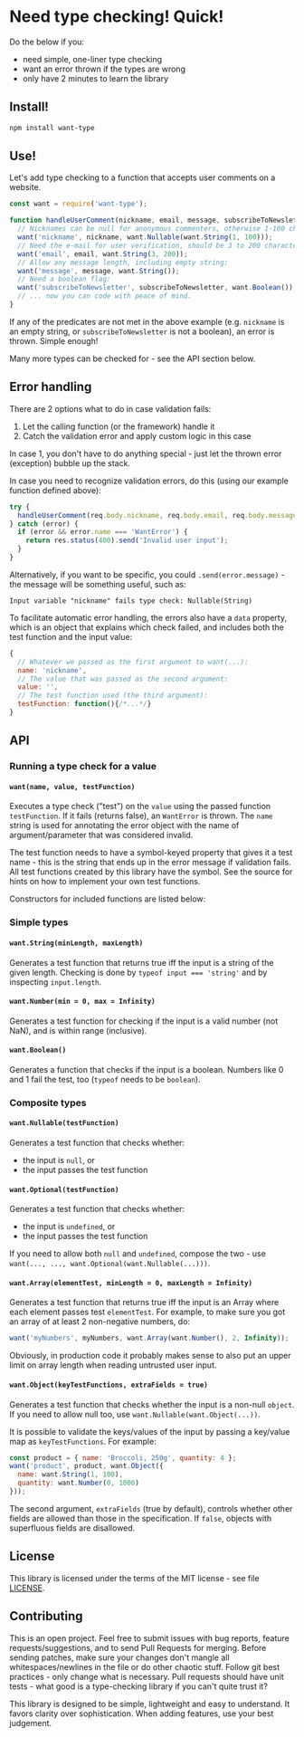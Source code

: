 # Need type checking! Quick!

Do the below if you:
* need simple, one-liner type checking
* want an error thrown if the types are wrong
* only have 2 minutes to learn the library

## Install!

```sh
npm install want-type
```

## Use!
Let's add type checking to a function that accepts user comments on a website.

```js
const want = require('want-type');

function handleUserComment(nickname, email, message, subscribeToNewsletter) {
  // Nicknames can be null for anonymous commenters, otherwise 1-100 chars:
  want('nickname', nickname, want.Nullable(want.String(1, 100)));
  // Need the e-mail for user verification, should be 3 to 200 characters:
  want('email', email, want.String(3, 200));
  // Allow any message length, including empty string:
  want('message', message, want.String());
  // Need a boolean flag:
  want('subscribeToNewsletter', subscribeToNewsletter, want.Boolean());
  // ... now you can code with peace of mind.
}
```

If any of the predicates are not met in the above example (e.g. `nickname` is an empty string, or `subscribeToNewsletter` is not a boolean), an error is thrown. Simple enough!

Many more types can be checked for - see the API section below.

## Error handling
There are 2 options what to do in case validation fails:
1. Let the calling function (or the framework) handle it
2. Catch the validation error and apply custom logic in this case

In case 1, you don't have to do anything special - just let the thrown error (exception) bubble up the stack.

In case you need to recognize validation errors, do this (using our example function defined above):
```js
try {
  handleUserComment(req.body.nickname, req.body.email, req.body.message, req.body.subscribeToNewsletter);
} catch (error) {
  if (error && error.name === 'WantError') {
    return res.status(400).send('Invalid user input');
  }
}
```

Alternatively, if you want to be specific, you could `.send(error.message)` - the message will be something useful, such as:
```
Input variable "nickname" fails type check: Nullable(String)
```

To facilitate automatic error handling, the errors also have a `data` property, which is an object that explains which check failed, and includes both the test function and the input value:
```js
{
  // Whatever we passed as the first argument to want(...):
  name: 'nickname',
  // The value that was passed as the second argument:
  value: '',
  // The test function used (the third argument):
  testFunction: function(){/*...*/}
}
```

## API

### Running a type check for a value

#### `want(name, value, testFunction)`
Executes a type check ("test") on the `value` using the passed function `testFunction`. If it fails (returns false), an `WantError` is thrown. The `name` string is used for annotating the error object with the name of argument/parameter that was considered invalid.

The test function needs to have a symbol-keyed property that gives it a test name - this is the string that ends up in the error message if validation fails. All test functions created by this library have the symbol. See the source for hints on how to implement your own test functions.

Constructors for included functions are listed below:

### Simple types ###

#### `want.String(minLength, maxLength)`
Generates a test function that returns true iff the input is a string of the given length. Checking is done by `typeof input === 'string'` and by inspecting `input.length`.

#### `want.Number(min = 0, max = Infinity)`
Generates a test function for checking if the input is a valid number (not NaN), and is within range (inclusive).


#### `want.Boolean()`
Generates a function that checks if the input is a boolean. Numbers like 0 and 1 fail the test, too (`typeof` needs to be `boolean`).

### Composite types

#### `want.Nullable(testFunction)`
Generates a test function that checks whether:
* the input is `null`, or
* the input passes the test function

#### `want.Optional(testFunction)`
Generates a test function that checks whether:
* the input is `undefined`, or
* the input passes the test function

If you need to allow both `null` and `undefined`, compose the two - use `want(..., ..., want.Optional(want.Nullable(...)))`.

#### `want.Array(elementTest, minLength = 0, maxLength = Infinity)`
Generates a test function that returns true iff the input is an Array where each element passes test `elementTest`. For example, to make sure you got an array of at least 2 non-negative numbers, do:
```js
want('myNumbers', myNumbers, want.Array(want.Number(), 2, Infinity));
```

Obviously, in production code it probably makes sense to also put an upper limit on array length when reading untrusted user input.

#### `want.Object(keyTestFunctions, extraFields = true)`
Generates a test function that checks whether the input is a non-null `object`. If you need to allow null too, use `want.Nullable(want.Object(...))`.

It is possible to validate the keys/values of the input by passing a key/value map as `keyTestFunctions`. For example:

```js
const product = { name: 'Broccoli, 250g', quantity: 4 };
want('product', product, want.Object({
  name: want.String(1, 100),
  quantity: want.Number(0, 1000)
}));
```

The second argument, `extraFields` (true by default), controls whether other fields are allowed than those in the specification. If `false`, objects with superfluous fields are disallowed.

## License

This library is licensed under the terms of the MIT license - see file [LICENSE](LICENSE).

## Contributing

This is an open project. Feel free to submit issues with bug reports, feature requests/suggestions, and to send Pull Requests for merging. Before sending patches, make sure your changes don't mangle all whitespaces/newlines in the file or do other chaotic stuff. Follow git best practices -  only change what is necessary. Pull requests should have unit tests - what good is a type-checking library if you can't quite trust it?

This library is designed to be simple, lightweight and easy to understand. It favors clarity over sophistication. When adding features, use your best judgement.
